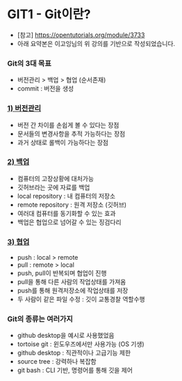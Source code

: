 ﻿# GIT1 - Git이란?

- [참고] <https://opentutorials.org/module/3733>
- 아래 요약본은 이고잉님의 위 강의를 기반으로 작성되었습니다. 

### Git의 3대 목표
- 버전관리 > 백업 > 협업 (순서존재)
- commit : 버전을 생성

### [1) 버전관리](https://github.com/DustinYook/Course_Git/blob/master/Git2.md)
- 버전 간 차이를 손쉽게 볼 수 있다는 장점
- 문서들의 변경사항을 추적 가능하다는 장점
- 과거 상태로 롤백이 가능하다는 장점

### [2) 백업](https://github.com/DustinYook/Course_Git/blob/master/Git3-1.md)
- 컴퓨터의 고장상황에 대처가능
- 깃허브라는 곳에 자료를 백업
- local repository : 내 컴퓨터의 저장소
- remote repository : 원격 저장소 (깃허브)
- 여러대 컴퓨터를 동기화할 수 있는 효과
- 백업은 협업으로 넘어갈 수 있는 징검다리

### [3) 협업](https://github.com/DustinYook/Course_Git/blob/master/Git4.md)
- push : local > remote
- pull : remote > local
- push, pull이 반복되며 협업이 진행
- pull을 통해 다른 사람의 작업상태를 가져옴
- push를 통해 원격저장소에 작업상태를 저장
- 두 사람이 같은 파일 수정 : 깃이 교통경찰 역할수행

### Git의 종류는 여러가지
- github desktop을 예시로 사용했었음
- tortoise git : 윈도우즈에서만 사용가능 (OS 기생)
- github desktop : 직관적이나 고급기능 제한
- source tree : 강력하나 복잡함
- git bash : CLI 기반, 명령어를 통해 깃을 제어
